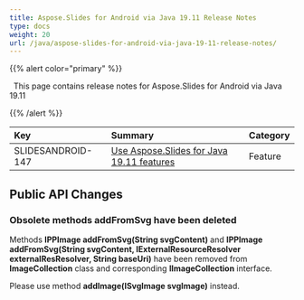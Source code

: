 ```yaml
---
title: Aspose.Slides for Android via Java 19.11 Release Notes
type: docs
weight: 20
url: /java/aspose-slides-for-android-via-java-19-11-release-notes/
---
```


{{% alert color="primary" %}} 

` `This page contains release notes for Aspose.Slides for Android via Java 19.11

{{% /alert %}} 

|**Key**|**Summary**|**Category**|
| :- | :- | :- |
|SLIDESANDROID-147|[Use Aspose.Slides for Java 19.11 features](/slides/java/aspose-slides-for-java-19-11-release-notes/)|Feature|
## **Public API Changes**
### **Obsolete methods addFromSvg have been deleted**
Methods **IPPImage addFromSvg(String svgContent)** and **IPPImage addFromSvg(String svgContent, IExternalResourceResolver externalResResolver, String baseUri)** have been removed from **ImageCollection** class and corresponding **IImageCollection** interface.

Please use method **addImage(ISvgImage svgImage)** instead.




